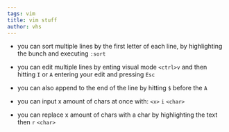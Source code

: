 ```yaml
---
tags: vim 
title: vim stuff
author: vhs
---
```


- you can sort multiple lines by the first letter of each line, by highlighting the bunch and executing `:sort`

- you can edit multiple lines by enting visual mode `<ctrl>v` and then hitting `I` or `A` entering your edit and pressing `Esc`

- you can also append to the end of the line by hitting `$` before the `A`

- you can input x amount of chars at once with: `<x>` `i` `<char>` 

- you can replace x amount of chars with a char by highlighting the text then `r` `<char>`
